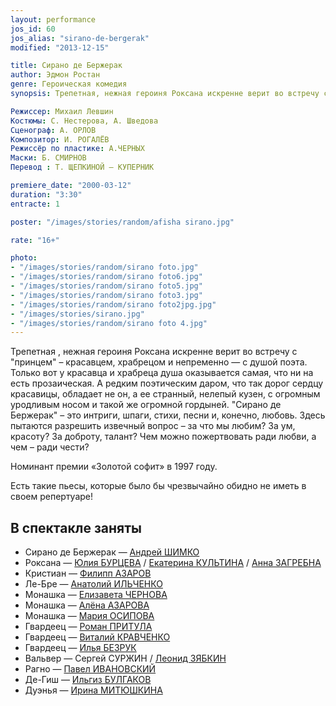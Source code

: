 ```yaml
---
layout: performance
jos_id: 60
jos_alias: "sirano-de-bergerak"
modified: "2013-12-15"

title: Сирано де Бержерак
author: Эдмон Ростан
genre: Героическая комедия
synopsis: Трепетная, нежная героиня Роксана искренне верит во встречу с «принцем» — красавцем, храбрецом и непременно — с душой поэта. Только вот у красавца и храбреца душа оказывается самая, что ни на есть прозаическая. А редким поэтическим даром, что так дорог сердцу красавицы, обладает не он, а ее странный, нелепый кузен, с огромным уродливым, но­сом и такой же огромной гордыней…

Режиссер: Михаил Левшин
Костюмы: С. Нестерова, А. Шведова
Сценограф: А. ОРЛОВ
Композитор: И. РОГАЛЁВ
Режиссёр по пластике: А.ЧЕРНЫХ
Маски: Б. СМИРНОВ
Перевод : Т. ЩЕПКИНОЙ — КУПЕРНИК

premiere_date: "2000-03-12"
duration: "3:30"
entracte: 1

poster: "/images/stories/random/afisha sirano.jpg"

rate: "16+"

photo:
- "/images/stories/random/sirano foto.jpg"
- "/images/stories/random/sirano foto6.jpg"
- "/images/stories/random/sirano foto5.jpg"
- "/images/stories/random/sirano foto3.jpg"
- "/images/stories/random/sirano foto2jpg.jpg"
- "/images/stories/sirano.jpg"
- "/images/stories/random/sirano foto 4.jpg"
---
```



Трепетная , нежная героиня Роксана искренне верит во встречу с "принцем" – красавцем, храбрецом и непременно — с душой поэта. Только вот у красавца и храбреца душа оказывается самая, что ни на есть прозаическая. А редким поэтическим даром, что так дорог сердцу красавицы, обладает не он, а ее странный, нелепый кузен, с огромным уродливым но­сом и такой же огромной гордыней. "Сирано де Бержерак" – это интриги, шпаги, стихи, песни и, конечно, лю­бовь. Здесь пытаются разрешить извечный вопрос – за что мы любим? За ум, красоту? За доброту, талант? Чем можно пожертвовать ради любви, а чем – ради чести?

Номинант премии «Золотой софит» в 1997 году.

Есть такие пьесы, которые было бы чрезвычайно обидно не иметь в своем репертуаре!


## В спектакле заняты

- Сирано де Бержерак — [Андрей ШИМКО](302-andrey-shimko.html)
- Роксана — [Юлия БУРЦЕВА](78-ylia-burceva.html) / [Екатерина КУЛЬТИНА](81-ekaterina-kyltina.html) / [Анна ЗАГРЕБНА](79-anna-zagrebna.html)
- Кристиан — [Филипп АЗАРОВ](21-fillipp-azarov.html)
- Ле-Бре — [Анатолий ИЛЬЧЕНКО](55-anatolii-ilchenko.html)
- Монашка — [Елизавета ЧЕРНОВА](48-chernovaelizaveta.html)
- Монашка — [Алёна АЗАРОВА](86-alena-kiverskaia.html)
- Монашка — [Мария ОСИПОВА](301-mariaosipova.html)
- Гвардеец — [Роман ПРИТУЛА](50-roman-pritula.html)
- Гвардеец — [Виталий КРАВЧЕНКО](66-vitalii-kravchenko.html)
- Гвардеец — [Илья БЕЗРУК](83-bezryk-ilya.html)
- Вальвер — Сергей СУРЖИН / [Леонид ЗЯБКИН](67-leonid-zabkin.html)[](67-leonid-zabkin.html)
- Рагно — [Павел ИВАНОВСКИЙ](284-2013-09-08-18-38-31.html)
- Де-Гиш — [Ильгиз БУЛГАКОВ](77-ilgiz-bulgakov.html)
- Дуэнья — [Ирина МИТЮШКИНА](62-irina-mityshkina.html)